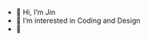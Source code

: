 - 👋 Hi, I’m Jin
- 👀 I’m interested in Coding and Design
- 🌱 

<!---
jinqwe/jinqwe is a ✨ special ✨ repository because its `README.md` (this file) appears on your GitHub profile.
You can click the Preview link to take a look at your changes.
--->
